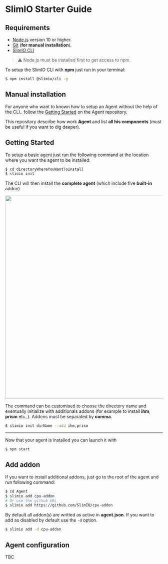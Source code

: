 # SlimIO Starter Guide

## Requirements

- [Node.js](https://nodejs.org/en/) version 10 or higher.
- [Git](https://git-scm.com/) (**for manual installation**).
- [SlimIO CLI](https://github.com/SlimIO/CLI)

> ⚠️ Node.js must be installed first to get access to npm.

To setup the SlimIO CLI with **npm** just run in your terminal:
```bash
$ npm install @slimio/cli -g
```

## Manual installation
For anyone who want to known how to setup an Agent without the help of the CLI.. follow the [Getting Started](https://github.com/SlimIO/Agent#getting-started) on the Agent repository.

This repository describe how work **Agent** and list **all his components** (must be useful if you want to dig deeper).

## Getting Started
To setup a basic agent just run the following command at the location where you want the agent to be installed:

```bash
$ cd directoryWhereYouWantToInstall
$ slimio init
```

The CLI will then install the **complete agent** (which include five **built-in** addon).

<p align="center">
<img src="https://cdn.discordapp.com/attachments/359783689040953354/583392486077104142/install.gif" width="650">
</p>

The command can be customised to choose the directory name and eventually initialize with additionals addons (for example to install **ihm**, **prism** etc..). Addons must be separated by **comma**.

```bash
$ slimio init dirName --add ihm,prism
```

---

Now that your agent is installed you can launch it with
```bash
$ npm start
```

## Add addon
If you want to install additional addons, just go to the root of the agent and run following command:

```bash
$ cd Agent
$ slimio add cpu-addon
# Or use the github URL
$ slimio add https://github.com/SlimIO/cpu-addon
```

By default all addon(s) are writted as active in **agent.json**. If you want to add as disabled by default use the `-d` option.

```bash
$ slimio add -d cpu-addon
```

## Agent configuration
TBC
